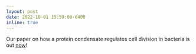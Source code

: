 ```yaml
---
layout: post
date: 2022-10-01 15:59:00-0400
inline: true
---
```


Our paper on how a protein condensate regulates cell division in bacteria is out <a href="https://www.nature.com/articles/s41467-023-39513-2">now</a>! 
